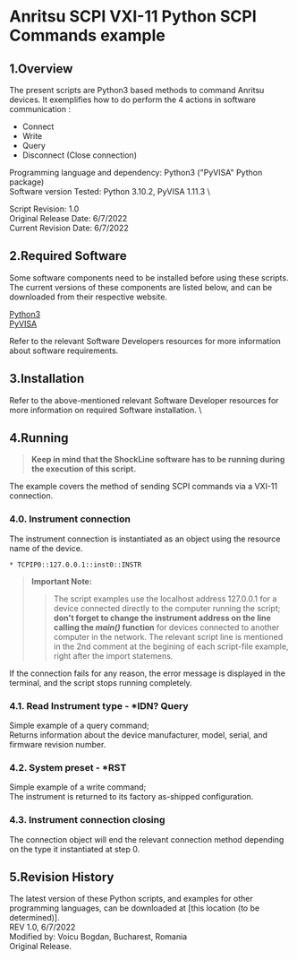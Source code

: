 # Anritsu SCPI VXI-11 Python SCPI Commands example  

## 1.Overview
The present scripts are Python3 based methods to command Anritsu devices.
It exemplifies how to do perform the 4 actions in software communication :
* Connect
* Write
* Query
* Disconnect (Close connection)

Programming language and dependency: Python3 ("PyVISA" Python package) \
Software version Tested: Python 3.10.2, PyVISA 1.11.3 \


Script Revision: 1.0 \
Original Release Date: 6/7/2022 \
Current Revision Date: 6/7/2022

## 2.Required Software
Some software components need to be installed before using these scripts. The current versions of these components are listed below, and can be downloaded from their respective website.

[Python3](https://www.python.org/downloads/) \
[PyVISA](https://pyvisa.readthedocs.io/en/latest/introduction/getting.html)

Refer to the relevant Software Developers resources for more information about software requirements.

## 3.Installation
Refer to the above-mentioned relevant Software Developer resources for more information on required Software installation. \

## 4.Running

>  **Keep in mind that the ShockLine software has to be running during the execution of this script.**

The example covers the method of sending SCPI commands via a VXI-11 connection.

### 4.0. Instrument connection

The instrument connection is instantiated as an object using the resource name of the device.

    * TCPIP0::127.0.0.1::inst0::INSTR

> **Important Note:**
>> The script examples use the localhost address 127.0.0.1 for a device connected directly to the computer running the script; __don't forget to change the instrument address on the line calling the *main()* function__ for devices connected to another computer in the network. The relevant script line is mentioned in the 2nd comment at the begining of each script-file example, right after the import statemens.

If the connection fails for any reason, the error message is displayed in the terminal, and the script stops running completely.

### 4.1. Read Instrument type - *IDN? Query
Simple example of a query command; \
Returns information about the device manufacturer, model, serial, and firmware revision number.

### 4.2. System preset - *RST
Simple example of a write command; \
The instrument is returned to its factory as-shipped configuration.

### 4.3. Instrument connection closing
The connection object will end the relevant connection method depending on the type it instantiated at step 0.

## 5.Revision History
The latest version of these Python scripts, and examples for other programming languages, can be downloaded at [this location (to be determined)]. \
REV 1.0, 6/7/2022 \
Modified by: Voicu Bogdan, Bucharest, Romania \
Original Release. 